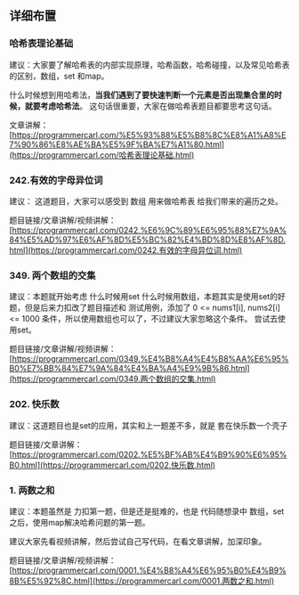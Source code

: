 ## **详细布置** 



###  **哈希表理论基础** 



建议：大家要了解哈希表的内部实现原理，哈希函数，哈希碰撞，以及常见哈希表的区别，数组，set 和map。 



什么时候想到用哈希法，**当我们遇到了要快速判断一个元素是否出现集合里的时候，就要考虑哈希法**。 这句话很重要，大家在做哈希表题目都要思考这句话。 



文章讲解：[https://programmercarl.com/%E5%93%88%E5%B8%8C%E8%A1%A8%E7%90%86%E8%AE%BA%E5%9F%BA%E7%A1%80.html](https://programmercarl.com/哈希表理论基础.html)  





###  **242.有效的字母异位词** 



建议： 这道题目，大家可以感受到 数组 用来做哈希表 给我们带来的遍历之处。 



题目链接/文章讲解/视频讲解： [https://programmercarl.com/0242.%E6%9C%89%E6%95%88%E7%9A%84%E5%AD%97%E6%AF%8D%E5%BC%82%E4%BD%8D%E8%AF%8D.html](https://programmercarl.com/0242.有效的字母异位词.html)  





###  **349. 两个数组的交集** 



建议：本题就开始考虑 什么时候用set 什么时候用数组，本题其实是使用set的好题，但是后来力扣改了题目描述和 测试用例，添加了 0 <= nums1[i], nums2[i] <= 1000 条件，所以使用数组也可以了，不过建议大家忽略这个条件。 尝试去使用set。 



题目链接/文章讲解/视频讲解：[https://programmercarl.com/0349.%E4%B8%A4%E4%B8%AA%E6%95%B0%E7%BB%84%E7%9A%84%E4%BA%A4%E9%9B%86.html](https://programmercarl.com/0349.两个数组的交集.html)  



###  **202. 快乐数** 



建议：这道题目也是set的应用，其实和上一题差不多，就是 套在快乐数一个壳子 



题目链接/文章讲解：[https://programmercarl.com/0202.%E5%BF%AB%E4%B9%90%E6%95%B0.html](https://programmercarl.com/0202.快乐数.html)  



###  **1. 两数之和** 



建议：本题虽然是 力扣第一题，但是还是挺难的，也是 代码随想录中 数组，set之后，使用map解决哈希问题的第一题。 



建议大家先看视频讲解，然后尝试自己写代码，在看文章讲解，加深印象。 



题目链接/文章讲解/视频讲解：[https://programmercarl.com/0001.%E4%B8%A4%E6%95%B0%E4%B9%8B%E5%92%8C.html](https://programmercarl.com/0001.两数之和.html) 